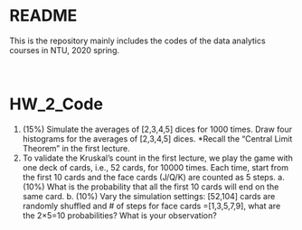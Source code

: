 # README

This is the repository mainly includes the codes of the data analytics courses in NTU, 2020 spring.

<br>

# HW_2_Code

1. (15%) Simulate the averages of [2,3,4,5] dices for 1000 times. Draw four histograms for the averages of [2,3,4,5] dices. *Recall the “Central Limit Theorem” in the first lecture.
2. To validate the Kruskal’s count in the first lecture, we play the game with one deck of cards, i.e., 52 cards, for 10000 times. Each time, start from the first 10 cards and the face cards (J/Q/K) are counted as 5 steps.
   a. (10%) What is the probability that all the first 10 cards will end on the same card.
   b. (10%) Vary the simulation settings: [52,104] cards are randomly shuffled and # of steps for face cards =[1,3,5,7,9], what are the 2×5=10 probabilities? What is your observation?

<br>




